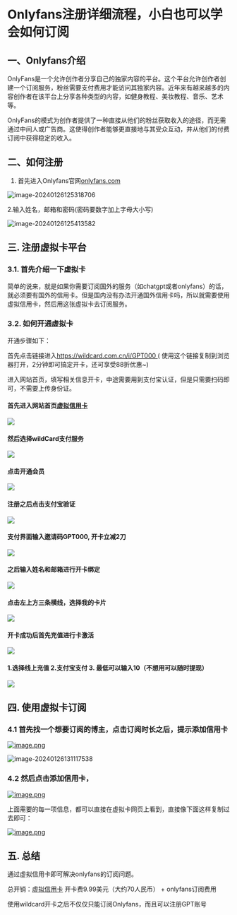 # Onlyfans注册详细流程，小白也可以学会如何订阅

## 一、Onlyfans介绍

OnlyFans是一个允许创作者分享自己的独家内容的平台。这个平台允许创作者创建一个订阅服务，粉丝需要支付费用才能访问其独家内容。近年来有越来越多的内容创作者在该平台上分享各种类型的内容，如健身教程、美妆教程、音乐、艺术等。

OnlyFans的模式为创作者提供了一种直接从他们的粉丝获取收入的途径，而无需通过中间人或广告商。这使得创作者能够更直接地与其受众互动，并从他们的付费订阅中获得稳定的收入。

## 二、如何注册

1. 首先进入Onlyfans官网[onlyfans.com](https://onlyfans.com/)

![image-20240126125318706](https://gptblog.oss-cn-hangzhou.aliyuncs.com/image/202402221606110.png)

2.输入姓名，邮箱和密码(密码要数字加上字母大小写)

![image-20240126125413582](https://gptblog.oss-cn-hangzhou.aliyuncs.com/image/202402221606123.png)

## 三. **注册虚拟卡平台**

### 3.1. 首先介绍一下虚拟卡

简单的说来，就是如果你需要订阅国外的服务（如chatgpt或者onlyfans）的话，就必须要有国外的信用卡。但是国内没有办法开通国外信用卡吗，所以就需要使用虚拟信用卡，然后用这张虚拟卡去订阅服务。

### 3.2. 如何开通虚拟卡

开通步骤如下：

首先点击链接进入[https://wildcard.com.cn/i/GPT000 ](https://wildcard.com.cn/i/GPT000)( 使用这个链接复制到浏览器打开，2分钟即可搞定开卡，还可享受88折优惠~)

进入网站首页，填写相关信息开卡，中途需要用到支付宝认证，但是只需要扫码即可，不需要上传身份证。

#### 首先进入网站首页[虚拟信用卡](https://wildcard.com.cn/i/GPT000)

![](https://gptblog.oss-cn-hangzhou.aliyuncs.com/image/202403090818516.png)

#### 然后选择wildCard支付服务
![](https://gptblog.oss-cn-hangzhou.aliyuncs.com/image/202404240807282.png)

#### 点击开通会员
![](https://gptblog.oss-cn-hangzhou.aliyuncs.com/image/202404101624892.png)

#### 注册之后点击支付宝验证
![](https://gptblog.oss-cn-hangzhou.aliyuncs.com/image/202404101626783.png)

#### 支付界面输入邀请码GPT000, 开卡立减2刀
![](https://gptblog.oss-cn-hangzhou.aliyuncs.com/image/202404101627572.png)

#### 之后输入姓名和邮箱进行开卡绑定
![](https://gptblog.oss-cn-hangzhou.aliyuncs.com/image/202404240808129.png)

#### 点击左上方三条横线，选择我的卡片
![](https://gptblog.oss-cn-hangzhou.aliyuncs.com/image/202404240820549.png)

#### 开卡成功后首先充值进行卡激活
![](https://gptblog.oss-cn-hangzhou.aliyuncs.com/image/202404091648821.png)

#### 1.选择线上充值 2.支付宝支付  3. 最低可以输入10（不想用可以随时提现）
![](https://gptblog.oss-cn-hangzhou.aliyuncs.com/image/202404091652647.png)

## 四. 使用虚拟卡订阅

### 4.1 首先找一个想要订阅的博主，点击订阅时长之后，提示添加信用卡

[![image.png](https://gptblog.oss-cn-hangzhou.aliyuncs.com/image/202402221606699.png)](https://s2.loli.net/2024/01/25/fQNYc8WG4hLkZ9X.png)

![image-20240126131117538](https://gptblog.oss-cn-hangzhou.aliyuncs.com/image/202402221609053.png)

### 4.2 然后点击添加信用卡，

[![image.png](https://gptblog.oss-cn-hangzhou.aliyuncs.com/image/202402221606500.png)](https://s2.loli.net/2024/01/25/hbQ13D4Ga9lUefs.png)

上面需要的每一项信息，都可以直接在虚拟卡网页上看到，直接像下面这样复制过去即可：

[![image.png](https://gptblog.oss-cn-hangzhou.aliyuncs.com/image/202402221606715.png)](https://s2.loli.net/2024/01/25/I7DHqRg5P4JXyvh.png)

## 五. 总结

通过虚拟信用卡即可解决onlyfans的订阅问题。

总开销：[虚拟信用卡](https://wildcard.com.cn/i/GPT000) 开卡费9.99美元（大约70人民币） + onlyfans订阅费用

使用wildcard开卡之后不仅仅只能订阅Onlyfans，而且可以注册GPT账号





